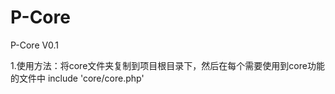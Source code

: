 P-Core
============

P-Core V0.1

1.使用方法：将core文件夹复制到项目根目录下，然后在每个需要使用到core功能的文件中 include 'core/core.php'

